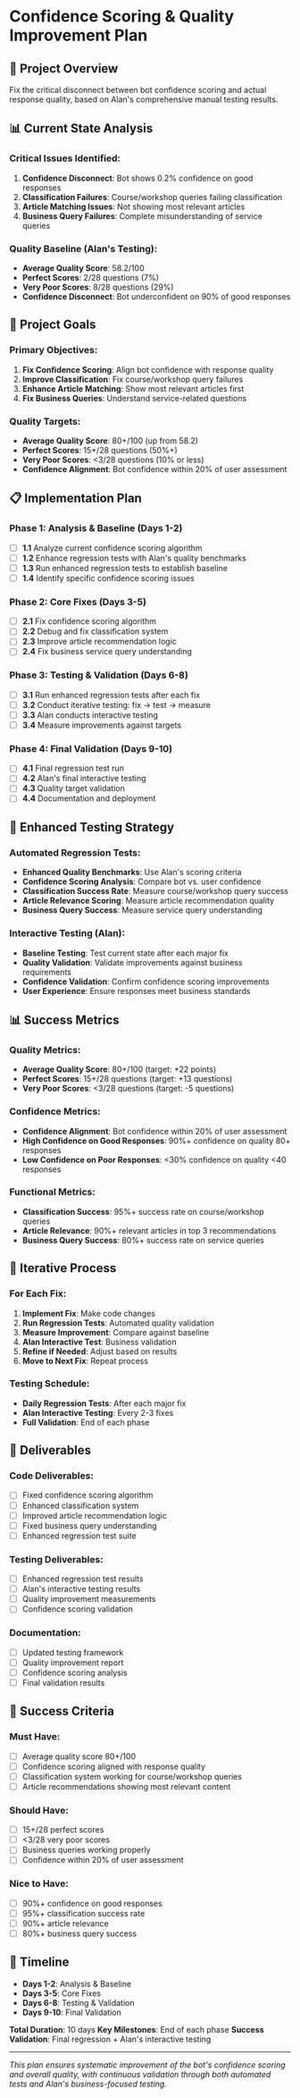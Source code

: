 # Confidence Scoring & Quality Improvement Plan

## 🎯 **Project Overview**
Fix the critical disconnect between bot confidence scoring and actual response quality, based on Alan's comprehensive manual testing results.

## 📊 **Current State Analysis**

### **Critical Issues Identified:**
1. **Confidence Disconnect**: Bot shows 0.2% confidence on good responses
2. **Classification Failures**: Course/workshop queries failing classification
3. **Article Matching Issues**: Not showing most relevant articles
4. **Business Query Failures**: Complete misunderstanding of service queries

### **Quality Baseline (Alan's Testing):**
- **Average Quality Score**: 58.2/100
- **Perfect Scores**: 2/28 questions (7%)
- **Very Poor Scores**: 8/28 questions (29%)
- **Confidence Disconnect**: Bot underconfident on 90% of good responses

## 🎯 **Project Goals**

### **Primary Objectives:**
1. **Fix Confidence Scoring**: Align bot confidence with response quality
2. **Improve Classification**: Fix course/workshop query failures
3. **Enhance Article Matching**: Show most relevant articles first
4. **Fix Business Queries**: Understand service-related questions

### **Quality Targets:**
- **Average Quality Score**: 80+/100 (up from 58.2)
- **Perfect Scores**: 15+/28 questions (50%+)
- **Very Poor Scores**: <3/28 questions (10% or less)
- **Confidence Alignment**: Bot confidence within 20% of user assessment

## 📋 **Implementation Plan**

### **Phase 1: Analysis & Baseline (Days 1-2)**
- [ ] **1.1** Analyze current confidence scoring algorithm
- [ ] **1.2** Enhance regression tests with Alan's quality benchmarks
- [ ] **1.3** Run enhanced regression tests to establish baseline
- [ ] **1.4** Identify specific confidence scoring issues

### **Phase 2: Core Fixes (Days 3-5)**
- [ ] **2.1** Fix confidence scoring algorithm
- [ ] **2.2** Debug and fix classification system
- [ ] **2.3** Improve article recommendation logic
- [ ] **2.4** Fix business service query understanding

### **Phase 3: Testing & Validation (Days 6-8)**
- [ ] **3.1** Run enhanced regression tests after each fix
- [ ] **3.2** Conduct iterative testing: fix → test → measure
- [ ] **3.3** Alan conducts interactive testing
- [ ] **3.4** Measure improvements against targets

### **Phase 4: Final Validation (Days 9-10)**
- [ ] **4.1** Final regression test run
- [ ] **4.2** Alan's final interactive testing
- [ ] **4.3** Quality target validation
- [ ] **4.4** Documentation and deployment

## 🧪 **Enhanced Testing Strategy**

### **Automated Regression Tests:**
- **Enhanced Quality Benchmarks**: Use Alan's scoring criteria
- **Confidence Scoring Analysis**: Compare bot vs. user confidence
- **Classification Success Rate**: Measure course/workshop query success
- **Article Relevance Scoring**: Measure article recommendation quality
- **Business Query Success**: Measure service query understanding

### **Interactive Testing (Alan):**
- **Baseline Testing**: Test current state after each major fix
- **Quality Validation**: Validate improvements against business requirements
- **Confidence Validation**: Confirm confidence scoring improvements
- **User Experience**: Ensure responses meet business standards

## 📊 **Success Metrics**

### **Quality Metrics:**
- **Average Quality Score**: 80+/100 (target: +22 points)
- **Perfect Scores**: 15+/28 questions (target: +13 questions)
- **Very Poor Scores**: <3/28 questions (target: -5 questions)

### **Confidence Metrics:**
- **Confidence Alignment**: Bot confidence within 20% of user assessment
- **High Confidence on Good Responses**: 90%+ confidence on quality 80+ responses
- **Low Confidence on Poor Responses**: <30% confidence on quality <40 responses

### **Functional Metrics:**
- **Classification Success**: 95%+ success rate on course/workshop queries
- **Article Relevance**: 90%+ relevant articles in top 3 recommendations
- **Business Query Success**: 80%+ success rate on service queries

## 🔄 **Iterative Process**

### **For Each Fix:**
1. **Implement Fix**: Make code changes
2. **Run Regression Tests**: Automated quality validation
3. **Measure Improvement**: Compare against baseline
4. **Alan Interactive Test**: Business validation
5. **Refine if Needed**: Adjust based on results
6. **Move to Next Fix**: Repeat process

### **Testing Schedule:**
- **Daily Regression Tests**: After each major fix
- **Alan Interactive Testing**: Every 2-3 fixes
- **Full Validation**: End of each phase

## 📁 **Deliverables**

### **Code Deliverables:**
- [ ] Fixed confidence scoring algorithm
- [ ] Enhanced classification system
- [ ] Improved article recommendation logic
- [ ] Fixed business query understanding
- [ ] Enhanced regression test suite

### **Testing Deliverables:**
- [ ] Enhanced regression test results
- [ ] Alan's interactive testing results
- [ ] Quality improvement measurements
- [ ] Confidence scoring validation

### **Documentation:**
- [ ] Updated testing framework
- [ ] Quality improvement report
- [ ] Confidence scoring analysis
- [ ] Final validation results

## 🎯 **Success Criteria**

### **Must Have:**
- [ ] Average quality score 80+/100
- [ ] Confidence scoring aligned with response quality
- [ ] Classification system working for course/workshop queries
- [ ] Article recommendations showing most relevant content

### **Should Have:**
- [ ] 15+/28 perfect scores
- [ ] <3/28 very poor scores
- [ ] Business queries working properly
- [ ] Confidence within 20% of user assessment

### **Nice to Have:**
- [ ] 90%+ confidence on good responses
- [ ] 95%+ classification success rate
- [ ] 90%+ article relevance
- [ ] 80%+ business query success

## 📅 **Timeline**

- **Days 1-2**: Analysis & Baseline
- **Days 3-5**: Core Fixes
- **Days 6-8**: Testing & Validation
- **Days 9-10**: Final Validation

**Total Duration**: 10 days
**Key Milestones**: End of each phase
**Success Validation**: Final regression + Alan's interactive testing

---

*This plan ensures systematic improvement of the bot's confidence scoring and overall quality, with continuous validation through both automated tests and Alan's business-focused testing.*


